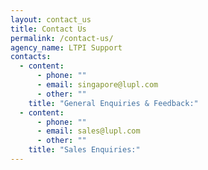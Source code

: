 ```yaml
---
layout: contact_us
title: Contact Us
permalink: /contact-us/
agency_name: LTPI Support
contacts:
  - content:
      - phone: ""
      - email: singapore@lupl.com
      - other: ""
    title: "General Enquiries & Feedback:"
  - content:
      - phone: ""
      - email: sales@lupl.com
      - other: ""
    title: "Sales Enquiries:"
---
```

